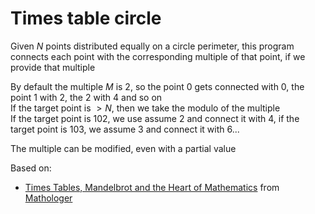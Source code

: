 # Times table circle

Given $N$ points distributed equally on a circle perimeter, this program connects each point with the corresponding multiple of that point, if we provide that multiple

By default the multiple $M$ is $2$, so the point $0$ gets connected with $0$, the point $1$ with $2$, the $2$ with $4$ and so on  
If the target point is $> N$, then we take the modulo of the multiple  
If the target point is $102$, we use assume $2$ and connect it with $4$, if the target point is $103$, we assume $3$ and connect it with $6$...

The multiple can be modified, even with a partial value

Based on:

- [Times Tables, Mandelbrot and the Heart of Mathematics](https://www.youtube.com/watch?v=qhbuKbxJsk8) from [Mathologer](https://www.youtube.com/@Mathologer)
